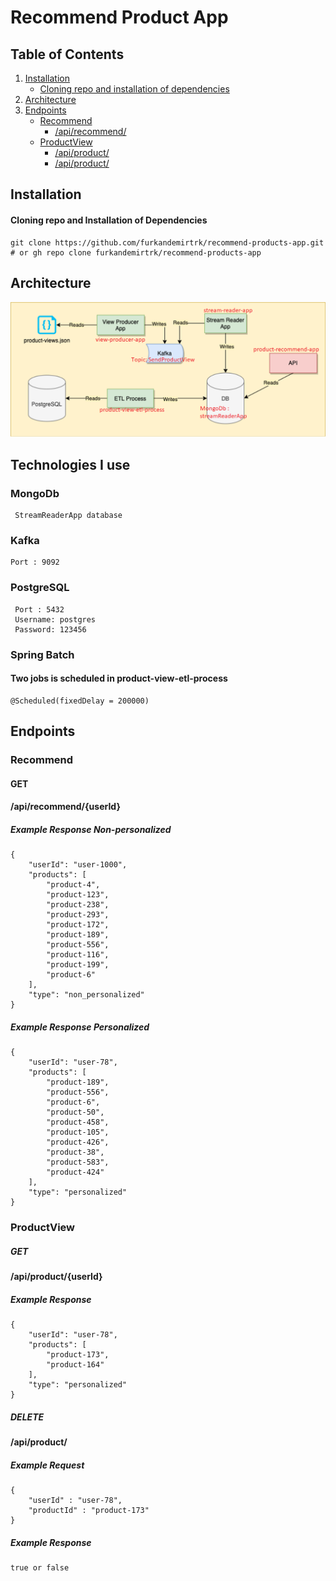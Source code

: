 # Recommend Product App

## Table of Contents

1. [Installation](#installation)
    * [Cloning repo and installation of dependencies](#cloning-repo-and-installation-of-dependencies)
2. [Architecture](#Architecture)
3. [Endpoints](#endpoints)
    * [Recommend](#recommend)
        - [/api/recommend/](#recommend)
   *  [ProductView](#ProductView)
       - [/api/product/](#/api/product/{userId})
       - [/api/product/](#/api/product/)

## Installation

#### Cloning repo and Installation of Dependencies
```
git clone https://github.com/furkandemirtrk/recommend-products-app.git
# or gh repo clone furkandemirtrk/recommend-products-app
```

## Architecture

![alt text](https://github.com/furkandemirtrk/recommend-products-app/blob/main/arch.png?raw=true)

## Technologies I use

### MongoDb
```
 StreamReaderApp database 
```

### Kafka
```
Port : 9092
```

### PostgreSQL
```
 Port : 5432
 Username: postgres
 Password: 123456
```

### Spring Batch
#### Two jobs is scheduled in product-view-etl-process
```
@Scheduled(fixedDelay = 200000)
```

## Endpoints

### Recommend
#### GET
#### /api/recommend/{userId}

##### Example Response Non-personalized

```
{
    "userId": "user-1000",
    "products": [
        "product-4",
        "product-123",
        "product-238",
        "product-293",
        "product-172",
        "product-189",
        "product-556",
        "product-116",
        "product-199",
        "product-6"
    ],
    "type": "non_personalized"
}
```

##### Example Response Personalized
```
{
    "userId": "user-78",
    "products": [
        "product-189",
        "product-556",
        "product-6",
        "product-50",
        "product-458",
        "product-105",
        "product-426",
        "product-38",
        "product-583",
        "product-424"
    ],
    "type": "personalized"
}
```


### ProductView
##### GET
#### /api/product/{userId}

##### Example Response 

```
{
    "userId": "user-78",
    "products": [
        "product-173",
        "product-164"
    ],
    "type": "personalized"
}
```

##### DELETE
#### /api/product/

##### Example Request

```
{
    "userId" : "user-78",
    "productId" : "product-173"
}
```

##### Example Response

```
true or false
```

